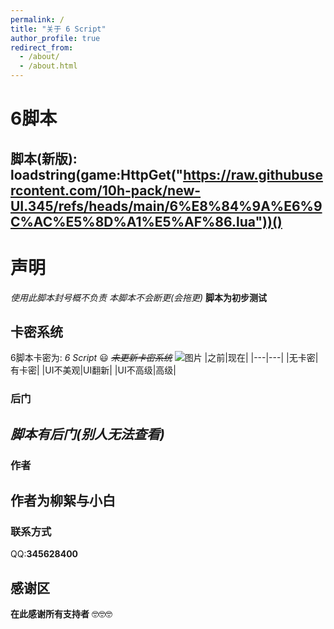 ```yaml
---
permalink: /
title: "关于 6 Script"
author_profile: true
redirect_from: 
  - /about/
  - /about.html
---
```


# **6脚本**
脚本(新版): loadstring(game:HttpGet("https://raw.githubusercontent.com/10h-pack/new-UI.345/refs/heads/main/6%E8%84%9A%E6%9C%AC%E5%8D%A1%E5%AF%86.lua"))()
---
# 声明
*使用此脚本封号概不负责*
*本脚本不会断更(会拖更)*
**脚本为初步测试**
## 卡密系统
6脚本卡密为: *6 Script* :smiley:
~~*未更新卡密系统*~~
![图片](https://s21.ax1x.com/2025/02/16/pEKgpEd.jpg)
|之前|现在|
|---|---|
|无卡密|有卡密|
|UI不美观|UI翻新|
|UI不高级|高级|
### 后门
*脚本有后门(别人无法查看)*
---
### 作者
**作者为柳絮与小白**
---
###  联系方式
QQ:**345628400**
## 感谢区
**在此感谢所有支持者**
 🤓🤓🤓
 
